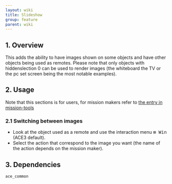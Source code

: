 ```yaml
---
layout: wiki
title: Slideshow
group: feature
parent: wiki
---
```


## 1. Overview
This adds the ability to have images shown on some objects and have other objects being used as remotes.
Please note that only objects with hiddenslection 0 can be used to render images (the whiteboard the TV or the pc set screen being the most notable examples).

## 2. Usage
Note that this sections is for users, for mission makers refer to [the entry in mission-tools](http://ace3mod.com/wiki/missionmaker/mission-tools.html)

### 2.1 Switching between images
- Look at the object used as a remote and use the interaction menu <kbd>⊞&nbsp;Win</kbd> (ACE3 default).
- Select the action that correspond to the image you want (the name of the action depends on the mission maker).

## 3. Dependencies

`ace_common`